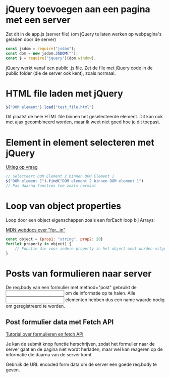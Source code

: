 # jQuery toevoegen aan een pagina met een server

Zet dit in de app.js (server file) (om jQuery te laten werken op webpagina's geladen door de server)

```js
const jsdom = require("jsdom");
const dom = new jsdom.JSDOM("");
const $ = require("jquery")(dom.window);
```

jQuery werkt vanaf een public .js file.
Zet de file met jQuery code in de public folder (die de server ook kent), zoals normaal.

# HTML file laden met jQuery

```js
$("DOM element").load("test_file.html")
```
Dit plaatst de hele HTML file binnen het geselecteerde element.
Dit kan ook met ajax gecombineerd worden, maar ik weet niet goed hoe je dit toepast.

# Element in element selecteren met jQuery

[Uitleg op vraag](https://learn.jquery.com/using-jquery-core/faq/how-do-i-select-elements-when-i-already-have-a-dom-element/)

```js
// Selecteert DOM Element 2 binnen DOM Element 1
$("DOM element 1").find("DOM element 2 binnen DOM element 1")
// Pas daarna functies toe zoals normaal
```

# Loop van object properties

Loop door een object eigenschappen zoals een forEach loop bij Arrays:

[MDN webdocs over "for...in"](https://developer.mozilla.org/en-US/docs/Web/JavaScript/Reference/Statements/for...in)

~~~js
const object = {prop1: "string", prop2: 20}
for(let property in object) {
    // Functie die voor iedere property in het object moet worden uitgevoerd
}
~~~

# Posts van formulieren naar server

De req.body van een formulier met method="post" gebruikt de <input name="[naam]"> om de informatie op te halen.
Alle <input> elementen hebben dus een name waarde nodig om geregistreerd te worden.

## Post formulier data met Fetch API

[Tutorial over formulieren en fetch API](https://openjavascript.info/2022/04/26/post-form-data-using-javascripts-fetch-api/)

Je kan de submit knop functie herschrijven, zodat het formulier naar de server gaat en de pagina niet wordt herladen, maar wel kan reageren op de informatie die daarna van de server komt.

Gebruik de URL encoded form data om de server een goede req.body te geven.
